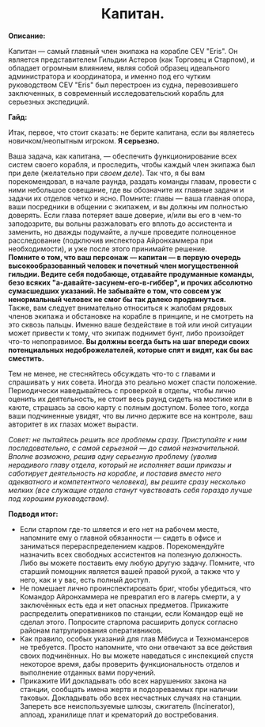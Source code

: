 <h1 align="center"> Капитан. </h1>
<p><strong>Описание:</strong></p>
<p>
Капитан — самый главный член экипажа на корабле CEV "Eris". Он является представителем Гильдии Астеров (как Торговец и Старпом), и обладает огромным влиянием, являя собой образец идеального администратора и координатора, и именно под его чутким руководством CEV "Eris" был перестроен из судна, перевозившего заключенных, в современный исследовательский корабль для серьезных экспедиций. 
</p>
<p>
<strong>Гайд:</strong>
</p>
<p>Итак, первое, что стоит сказать: не берите капитана, если вы являетесь новичком/неопытным игроком. <strong>Я серьезно.</strong>
</p>
<p>
  Ваша задача, как капитана, — обеспечить функционирование всех систем своего корабля, и проследить, чтобы каждый член экипажа был при деле (желательно при <em>своем деле</em>). Так что, я бы вам порекомендовал, в начале раунда, раздать команды главам, провести с ними небольшое совещание, где вы обозначите их главные задачи и задачи их отделов четко и ясно. Помните: главы — ваша главная опора, ваши посредники в общении с экипажем, и вы должны им полностью доверять. Если глава потеряет ваше доверие, и/или вы его в чем-то заподозрите, вы вольны разжаловать его вплоть до ассистента и заменить, но дважды подумайте, а лучше проведите полноценное расследование (подключив инспектора Айронхаммера при необходимости), и уже после этого принимайте решение. 
  <br><strong>Помните о том, что ваш персонаж — капитан — в первую очередь высокообразованный человек и почетный член могущественной гильдии. Ведите себя подобающе, отдавайте продуманные команды, безо всяких "а-давайте-засунем-его-в-гиббер", и прочих абсолютно сумасшедших указаний. Не забывайте о том, что совсем уж ненормальный человек не смог бы так далеко продвинуться.</strong>
  <br>
  Также, вам следует внимательно относиться к жалобам рядовых членов экипажа и обстановке на корабле в принципе, и не смотреть на это сквозь пальцы. Именно ваше бездействие в той или иной ситуации может привести к тому, что экипаж поднимет бунт, либо произойдет что-то непоправимое. <strong>Вы должны всегда быть на шаг впереди своих потенциальных недоброжелателей, которые спят и видят, как бы вас сместить.</strong></p>
 <p>Тем не менее, не стесняйтесь обсуждать что-то с главами и спрашивать у них совета. Иногда это реально может спасти положение. Периодически наведывайтесь с проверкой в отделы, чтобы лично оценить их деятельность, не стоит весь раунд сидеть на мостике или в каюте, страшась за свою карту с полным доступом. Более того, когда ваши подчиненные увидят, что вы лично держите все на контроле, ваш авторитет в их глазах может вырасти.
  </p>
  <p> <em>Совет: не пытайтесь решить все проблемы сразу. Приступайте к ним последовательно, с самой серьезной — до самой незначительной. Вполне возможно, решив одну серьезную проблему (уволив нерадивого главу отдела, который не исполняет ваши приказы и саботирует деятельность на корабле, и поставив вместо него адекватного и компетентного человека), вы решите сразу несколько мелких (все служащие отдела станут чувствовать себя гораздо лучше под хорошим руководством).</em></p>
  
  <p><strong>Подводя итог:</strong>
<ul>
   <li> Если старпом где-то шляется и его нет на рабочем месте, напомните ему о главной обязанности — сидеть в офисе и заниматься перераспределением кадров. Порекомендуйте назначить всех свободных ассистентов на полезную должность. Либо вы можете поставить ему любую другую задачу. Помните, что старший помощник является вашей правой рукой, а также что у него,
 как и у вас, есть полный доступ.</li>
<li>Не помешает лично проинспектировать бриг, чтобы убедиться, что Командор Айронхаммера не превратил его в лагерь смерти, а у заключённых есть еда и нет опасных предметов. Прикажите распределить оперативников по станции, если Командор ещё не сделал этого. Попросите старпома расширить допуск согласно районам патрулирования оперативников.</li>
    <li>Как правило, особых указаний для глав Мёбиуса и Техномансеров не требуется. Просто напомните, что они отвечают за все действия своих подчинённых. Но вы можете наведаться с инспекцией спустя некоторое время, дабы проверить функциональность отделов и выполнение отданных вами поручений.</li>
<li>Прикажите ИИ докладывать обо всех нарушениях закона на станции, сообщать имена жертв и подозреваемых при наличии таковых. Докладывать обо всех несчастных случаях на станции. Запереть все неиспользуемые шлюзы, сжигатель (Incinerator), аплоад, хранилище плат и крематорий до востребования. </li>
</ul>
</p>

